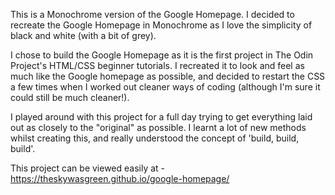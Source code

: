 This is a Monochrome version of the Google Homepage. 
I decided to recreate the Google Homepage in Monochrome as I love the simplicity of black and white (with a bit of grey). 

I chose to build the Google Homepage as it is the first project in The Odin Project's HTML/CSS beginner tutorials. 
I recreated it to look and feel as much like the Google homepage as possible, and decided to restart the CSS a few times when
I worked out cleaner ways of coding (although I'm sure it could still be much cleaner!).

I played around with this project for a full day trying to get everything laid out as closely to the "original" as possible. 
I learnt a lot of new methods whilst creating this, and really understood the concept of 'build, build, build'. 

This project can be viewed easily at - https://theskywasgreen.github.io/google-homepage/

